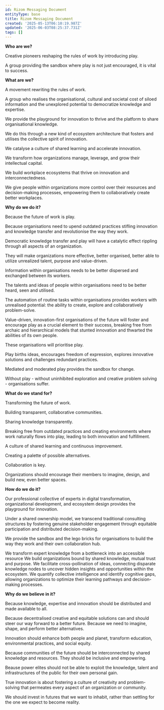 ```yaml
---
id: Rizom Messaging Document
entityType: base
title: Rizom Messaging Document
created: '2025-05-13T06:10:19.987Z'
updated: '2025-06-03T08:25:37.731Z'
tags: []
---
```

**Who are we?** 

Creative pioneers reshaping the rules of work by introducing play.

A group providing the sandbox where play is not just encouraged, it is vital to success.

**What are we?**


A movement rewriting the rules of work. 

A group who realises the organisational, cultural and societal cost of siloed information and the unexplored potential to democratize knowledge and expertise.

We provide the playground for innovation to thrive and the platform to share organisational knowledge.

We do this through a new kind of ecosystem architecture that fosters and utilises the collective spirit of innovation.

We catalyse a culture of shared learning and accelerate innovation. 

We transform how organizations manage, leverage, and grow their intellectual capital.

We build workplace ecosystems that thrive on innovation and interconnectedness.

We give people within organizations more control over their resources and decision-making processes, empowering them to collaboratively create better workplaces.



**Why do we do it?**


Because the future of work is play.

Because organisations need to upend outdated practices stifling innovation and knowledge transfer and revolutionise the way they work.

Democratic knowledge transfer and play will have a catalytic effect rippling through all aspects of an organization. 

They will make organizations more effective, better organised, better able to utilize unrealized talent, purpose and value-driven.

Information within organisations needs to be better dispersed and exchanged between its workers. 

The talents and ideas of people within organisations need to be better heard, seen and utilised. 

The automation of routine tasks within organisations provides workers with unrealised potential: the ability to create, explore and collaboratively problem-solve.

Value-driven, innovation-first organisations of the future will foster and encourage play as a crucial element to their success, breaking free from archaic and hierarchical models that stunted innovation and thwarted the abilities of its own people.

These organisations will prioritise play.

Play births ideas, encourages freedom of expression, explores innovative solutions and challenges redundant practices. 

Mediated and moderated play provides the sandbox for change.

Without play - without uninhibited exploration and creative problem solving - organisations suffer. 



**What do we stand for?** 

Transforming the future of work.

Building transparent, collaborative communities. 

Sharing knowledge transparently. 

Breaking free from outdated practices and creating environments where work naturally flows into play, leading to both innovation and fulfillment.

A culture of shared learning and continuous improvement.

Creating a palette of possible alternatives.

Collaboration is key.

Organizations should encourage their members to imagine, design, and build new, even better spaces.


**How do we do it?**

Our professional collective of experts in digital transformation, organizational development, and ecosystem design provides the playground for innovation.

Under a shared ownership model, we transcend traditional consulting structures by fostering genuine stakeholder engagement through equitable participation and distributed decision-making.

We provide the sandbox and the lego bricks for organisations to build the way they work and their own collaboration hub. 

We transform expert knowledge from a bottleneck into an accessible resource
We build organizations bound by shared knowledge, mutual trust and purpose.
We facilitate cross-pollination of ideas, connecting disparate knowledge nodes to uncover hidden insights and opportunities within the ecosystem.
We quantify collective intelligence and identify cognitive gaps, allowing organizations to optimize their learning pathways and decision-making processes.



**Why do we believe in it?** 

Because knowledge, expertise and innovation should be distributed and made available to all.

Because decentralised creative and equitable solutions can and should steer our way forward to a better future.
Because we need to imagine, shape, and perform better alternatives.

Innovation should enhance both people and planet, transform education, environmental practices, and social equity.

Because communities of the future should be interconnected by shared knowledge and resources. They should be inclusive and empowering. 

Beause power elites should not be able to exploit the knowledge, talent and infrastructures of the public for their own personal gain. 

True innovation is about fostering a culture of creativity and problem-solving that permeates every aspect of an organization or community.

We should invest in futures that we want to inhabit, rather than settling for the one we expect to become reality.
